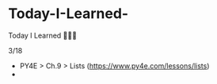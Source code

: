 # Today-I-Learned-
Today I Learned 💚🤓🌱

3/18
- PY4E > Ch.9 > Lists (https://www.py4e.com/lessons/lists)
- 
